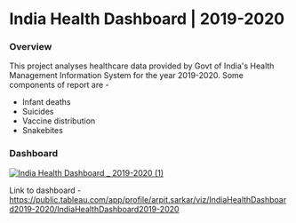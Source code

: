 # India Health Dashboard | 2019-2020

<h3>Overview</h3>

This project analyses healthcare data provided by Govt of India's Health Management Information System for the year 2019-2020. Some components of report are - 
- Infant deaths
- Suicides
- Vaccine distribution
- Snakebites

<h3>Dashboard</h3>

[![India Health Dashboard _ 2019-2020 (1)](https://user-images.githubusercontent.com/100153057/155855917-4ff3b20f-173d-4899-88fb-6b14e189bb52.png)](https://public.tableau.com/app/profile/arpit.sarkar/viz/IndiaHealthDashboard2019-2020/IndiaHealthDashboard2019-2020)


Link to dashboard - https://public.tableau.com/app/profile/arpit.sarkar/viz/IndiaHealthDashboard2019-2020/IndiaHealthDashboard2019-2020
